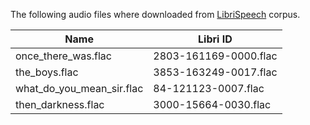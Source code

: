 The following audio files where downloaded from 
[LibriSpeech](http://www.openslr.org/12) corpus.

| Name                      | Libri ID              |
|---------------------------|-----------------------|
| once_there_was.flac       | 2803-161169-0000.flac |
| the_boys.flac             | 3853-163249-0017.flac |
| what_do_you_mean_sir.flac | 84-121123-0007.flac   |
| then_darkness.flac        | 3000-15664-0030.flac  |
